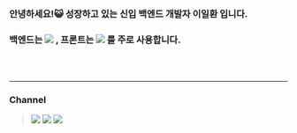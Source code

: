### 안녕하세요!😺 성장하고 있는 신입 백엔드 개발자 이일환 입니다.
### 백엔드는 <a href="" target="_blank"><img src="https://img.shields.io/badge/Spring-6DB33F?style=flat-square&logo=Spring&logoColor=white"/></a> , 프론트는 <a href="" target="_blank"><img src="https://img.shields.io/badge/React-61DAFB?style=flat-square&logo=React&logoColor=white"/></a> 를 주로 사용합니다.

<br/><br/>

---

### Channel
> <a href="https://velog.io/@pppp0722" target="_blank"><img src="https://img.shields.io/badge/Blog-27c999?style=flat-square&logo=Velog&logoColor=white"/></a>
<a href="https://ilhwanee.notion.site/dc8953f616444b89a3419da1c9cd2ebe" target="_blank"><img src="https://img.shields.io/badge/Notion-000000?style=flat-square&logo=Notion&logoColor=white"/></a>
<a href="mailto:poj0722@naver.com" target="_blank"><img src="https://img.shields.io/badge/Mail-03C75A?style=flat-square&logo=Gmail&logoColor=white"/></a>
